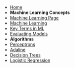 - [Home](https://bwagenseller.github.io/#/)
- **Machine Learning Concepts**
 - [Machine Learning Page](/learn_to_code/machine_learning/)
 - [Machine Learning](/learn_to_code/machine_learning/machine_learning)
 - [Key Terms in ML](/learn_to_code/machine_learning/ml_key_terms)
 - [Evaluating Models](/learn_to_code/machine_learning/evaluating_models)
- **Algorithms**
 - [Perceptrons](/learn_to_code/machine_learning/perceptron)
 - [Adaline](/learn_to_code/machine_learning/adaline)
 - [Decision Trees](/learn_to_code/machine_learning/decision_trees)
 - [Logistic Regression](/learn_to_code/machine_learning/logistic_regression)